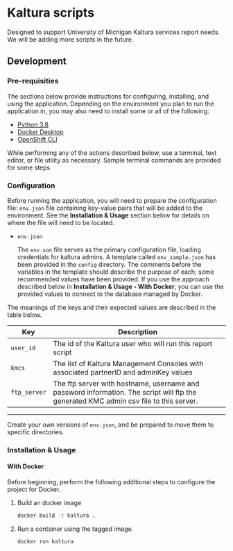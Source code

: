 # Kaltura scripts

Designed to support University of Michigan Kaltura services report needs. We will be adding more scripts in the future.

## Development

### Pre-requisities

The sections below provide instructions for configuring, installing, and using the application.
Depending on the environment you plan to run the application in, you may
also need to install some or all of the following:

- [Python 3.8](https://docs.python.org/3.8/)
- [Docker Desktop](https://www.docker.com/products/docker-desktop)
- [OpenShift CLI](https://docs.openshift.com/enterprise/3.1/cli_reference/get_started_cli.html)

While performing any of the actions described below, use a terminal, text editor, or file
utility as necessary. Sample terminal commands are provided for some steps.

### Configuration

Before running the application, you will need to prepare the configuration file: `env.json` file containing key-value pairs that will be added to the environment. See the **Installation & Usage** section below for details on where the file will need to be located.

- `env.json`

  The `env.son` file serves as the primary configuration file, loading credentials for kaltura admins. A template called `env_sample.json` has been provided in
  the `config` directory. The comments before the variables in the template should describe the purpose of each; some recommended values have been provided. If you use the approach described below in **Installation & Usage - With Docker**, you can use the provided values to connect to the database managed by Docker.

The meanings of the keys and their expected values are described in the table below.

| **Key**      | **Description**                                                                                                                       |
| ------------ | ------------------------------------------------------------------------------------------------------------------------------------- |
| `user_id`    | The id of the Kaltura user who will run this report script                                                                            |
| `kmcs`       | The list of Kaltura Management Consoles with associated partnerID and adminKey values                                                 |
| `ftp_server` | The ftp server with hostname, username and password information. The script will ftp the generated KMC admin csv file to this server. |

---

Create your own versions of `env.json`, and be prepared to move them to specific directories.

### Installation & Usage

#### With Docker

Before beginning, perform the following additional steps to configure the project for Docker.

1.  Build an docker image

    ```sh
    docker build -t kaltura .
    ```

2.  Run a container using the tagged image.

    ```sh
    docker run kaltura
    ```
